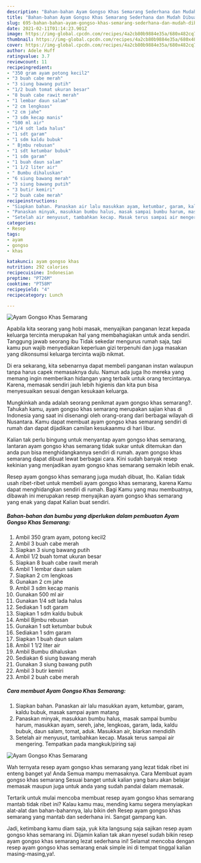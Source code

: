 ```yaml
---
description: "Bahan-bahan Ayam Gongso Khas Semarang Sederhana dan Mudah Dibuat"
title: "Bahan-bahan Ayam Gongso Khas Semarang Sederhana dan Mudah Dibuat"
slug: 695-bahan-bahan-ayam-gongso-khas-semarang-sederhana-dan-mudah-dibuat
date: 2021-02-11T01:14:23.901Z
image: https://img-global.cpcdn.com/recipes/4a2cb80b9884e35a/680x482cq70/ayam-gongso-khas-semarang-foto-resep-utama.jpg
thumbnail: https://img-global.cpcdn.com/recipes/4a2cb80b9884e35a/680x482cq70/ayam-gongso-khas-semarang-foto-resep-utama.jpg
cover: https://img-global.cpcdn.com/recipes/4a2cb80b9884e35a/680x482cq70/ayam-gongso-khas-semarang-foto-resep-utama.jpg
author: Adele Huff
ratingvalue: 3.7
reviewcount: 11
recipeingredient:
- "350 gram ayam potong kecil2"
- "3 buah cabe merah"
- "3 siung bawang putih"
- "1/2 buah tomat ukuran besar"
- "8 buah cabe rawit merah"
- "1 lembar daun salam"
- "2 cm lengkoas"
- "2 cm jahe"
- "3 sdm kecap manis"
- "500 ml air"
- "1/4 sdt lada halus"
- "1 sdt garam"
- "1 sdm kaldu bubuk"
- " Bjmbu rebusan"
- "1 sdt ketumbar bubuk"
- "1 sdm garam"
- "1 buah daun salam"
- "1 1/2 liter air"
- " Bumbu dihaluskan"
- "6 siung bawang merah"
- "3 siung bawang putih"
- "3 butir kemiri"
- "2 buah cabe merah"
recipeinstructions:
- "Siapkan bahan. Panaskan air lalu masukkan ayam, ketumbar, garam, kaldu bubuk, masak sampai ayam matang"
- "Panaskan minyak, masukkan bumbu halus, masak sampai bumbu harum, masukkan ayam, sereh, jahe, lengkoas, garam, lada, kaldu bubuk, daun salam, tomat, aduk. Masukkan air, biarkan mendidih"
- "Setelah air menyusut, tambahkan kecap. Masak terus sampai air mengering. Tempatkan pada mangkuk/piring saji"
categories:
- Resep
tags:
- ayam
- gongso
- khas

katakunci: ayam gongso khas 
nutrition: 292 calories
recipecuisine: Indonesian
preptime: "PT26M"
cooktime: "PT58M"
recipeyield: "4"
recipecategory: Lunch

---
```



![Ayam Gongso Khas Semarang](https://img-global.cpcdn.com/recipes/4a2cb80b9884e35a/680x482cq70/ayam-gongso-khas-semarang-foto-resep-utama.jpg)

Apabila kita seorang yang hobi masak, menyajikan panganan lezat kepada keluarga tercinta merupakan hal yang membahagiakan untuk anda sendiri. Tanggung jawab seorang ibu Tidak sekedar mengurus rumah saja, tapi kamu pun wajib menyediakan keperluan gizi terpenuhi dan juga masakan yang dikonsumsi keluarga tercinta wajib nikmat.

Di era  sekarang, kita sebenarnya dapat membeli panganan instan walaupun tanpa harus capek memasaknya dulu. Namun ada juga lho mereka yang memang ingin memberikan hidangan yang terbaik untuk orang tercintanya. Karena, memasak sendiri jauh lebih higienis dan kita pun bisa menyesuaikan sesuai dengan kesukaan keluarga. 



Mungkinkah anda adalah seorang penikmat ayam gongso khas semarang?. Tahukah kamu, ayam gongso khas semarang merupakan sajian khas di Indonesia yang saat ini disenangi oleh orang-orang dari berbagai wilayah di Nusantara. Kamu dapat membuat ayam gongso khas semarang sendiri di rumah dan dapat dijadikan camilan kesukaanmu di hari libur.

Kalian tak perlu bingung untuk menyantap ayam gongso khas semarang, lantaran ayam gongso khas semarang tidak sukar untuk ditemukan dan anda pun bisa menghidangkannya sendiri di rumah. ayam gongso khas semarang dapat dibuat lewat berbagai cara. Kini sudah banyak resep kekinian yang menjadikan ayam gongso khas semarang semakin lebih enak.

Resep ayam gongso khas semarang juga mudah dibuat, lho. Kalian tidak usah ribet-ribet untuk membeli ayam gongso khas semarang, karena Kamu dapat menghidangkan sendiri di rumah. Bagi Kamu yang mau membuatnya, dibawah ini merupakan resep menyajikan ayam gongso khas semarang yang enak yang dapat Kalian buat sendiri.

<!--inarticleads1-->

##### Bahan-bahan dan bumbu yang diperlukan dalam pembuatan Ayam Gongso Khas Semarang:

1. Ambil 350 gram ayam, potong kecil2
1. Ambil 3 buah cabe merah
1. Siapkan 3 siung bawang putih
1. Ambil 1/2 buah tomat ukuran besar
1. Siapkan 8 buah cabe rawit merah
1. Ambil 1 lembar daun salam
1. Siapkan 2 cm lengkoas
1. Gunakan 2 cm jahe
1. Ambil 3 sdm kecap manis
1. Gunakan 500 ml air
1. Gunakan 1/4 sdt lada halus
1. Sediakan 1 sdt garam
1. Siapkan 1 sdm kaldu bubuk
1. Ambil  Bjmbu rebusan
1. Gunakan 1 sdt ketumbar bubuk
1. Sediakan 1 sdm garam
1. Siapkan 1 buah daun salam
1. Ambil 1 1/2 liter air
1. Ambil  Bumbu dihaluskan
1. Sediakan 6 siung bawang merah
1. Gunakan 3 siung bawang putih
1. Ambil 3 butir kemiri
1. Ambil 2 buah cabe merah




<!--inarticleads2-->

##### Cara membuat Ayam Gongso Khas Semarang:

1. Siapkan bahan. Panaskan air lalu masukkan ayam, ketumbar, garam, kaldu bubuk, masak sampai ayam matang
1. Panaskan minyak, masukkan bumbu halus, masak sampai bumbu harum, masukkan ayam, sereh, jahe, lengkoas, garam, lada, kaldu bubuk, daun salam, tomat, aduk. Masukkan air, biarkan mendidih
1. Setelah air menyusut, tambahkan kecap. Masak terus sampai air mengering. Tempatkan pada mangkuk/piring saji
<img src="//assets-global.cpcdn.com/assets/icons/button_play-2c75c40dde080a61004c1f40b05d8f140eaff45d7e9e6481dc71c63d2e7c4909.png" alt="Ayam Gongso Khas Semarang">



Wah ternyata resep ayam gongso khas semarang yang lezat tidak ribet ini enteng banget ya! Anda Semua mampu memasaknya. Cara Membuat ayam gongso khas semarang Sesuai banget untuk kalian yang baru akan belajar memasak maupun juga untuk anda yang sudah pandai dalam memasak.

Tertarik untuk mulai mencoba membuat resep ayam gongso khas semarang mantab tidak ribet ini? Kalau kamu mau, mending kamu segera menyiapkan alat-alat dan bahan-bahannya, lalu bikin deh Resep ayam gongso khas semarang yang mantab dan sederhana ini. Sangat gampang kan. 

Jadi, ketimbang kamu diam saja, yuk kita langsung saja sajikan resep ayam gongso khas semarang ini. Dijamin kalian tak akan nyesel sudah bikin resep ayam gongso khas semarang lezat sederhana ini! Selamat mencoba dengan resep ayam gongso khas semarang enak simple ini di tempat tinggal kalian masing-masing,ya!.

